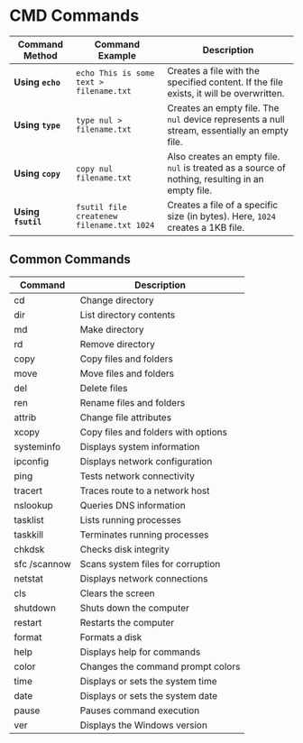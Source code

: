 # CMD Commands

| Command Method     | Command Example                           | Description                                                                                      |
| ------------------ | ----------------------------------------- | ------------------------------------------------------------------------------------------------ |
| **Using `echo`**   | `echo This is some text > filename.txt`   | Creates a file with the specified content. If the file exists, it will be overwritten.           |
| **Using `type`**   | `type nul > filename.txt`                 | Creates an empty file. The `nul` device represents a null stream, essentially an empty file.     |
| **Using `copy`**   | `copy nul filename.txt`                   | Also creates an empty file. `nul` is treated as a source of nothing, resulting in an empty file. |
| **Using `fsutil`** | `fsutil file createnew filename.txt 1024` | Creates a file of a specific size (in bytes). Here, `1024` creates a 1KB file.                   |

## Common Commands

| Command      | Description                         |
| ------------ | ----------------------------------- |
| cd           | Change directory                    |
| dir          | List directory contents             |
| md           | Make directory                      |
| rd           | Remove directory                    |
| copy         | Copy files and folders              |
| move         | Move files and folders              |
| del          | Delete files                        |
| ren          | Rename files and folders            |
| attrib       | Change file attributes              |
| xcopy        | Copy files and folders with options |
| systeminfo   | Displays system information         |
| ipconfig     | Displays network configuration      |
| ping         | Tests network connectivity          |
| tracert      | Traces route to a network host      |
| nslookup     | Queries DNS information             |
| tasklist     | Lists running processes             |
| taskkill     | Terminates running processes        |
| chkdsk       | Checks disk integrity               |
| sfc /scannow | Scans system files for corruption   |
| netstat      | Displays network connections        |
| cls          | Clears the screen                   |
| shutdown     | Shuts down the computer             |
| restart      | Restarts the computer               |
| format       | Formats a disk                      |
| help         | Displays help for commands          |
| color        | Changes the command prompt colors   |
| time         | Displays or sets the system time    |
| date         | Displays or sets the system date    |
| pause        | Pauses command execution            |
| ver          | Displays the Windows version        |
